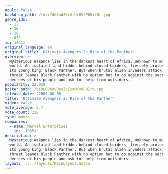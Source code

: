 ```yaml
---
adult: false
backdrop_path: /ldxi7dKtud2KrStUr8V9P65ixNr.jpg
genre_ids:
  - 12
  - 16
  - 28
  - 878
id: 14611
original_language: en
original_title: 'Ultimate Avengers 2: Rise of the Panther'
overview: >-
  Mysterious Wakanda lies in the darkest heart of Africa, unknown to most of the
  world. An isolated land hidden behind closed borders, fiercely protected by
  its young king: Black Panther. But when brutal alien invaders attack, the
  threat leaves Black Panther with no option but to go against the sacred
  decrees of his people and ask for help from outsiders.
popularity: 22.038
poster_path: /bsDLG069v8esZkI2owKvduQIrq.jpg
release_date: '2006-08-08'
title: 'Ultimate Avengers 2: Rise of the Panther'
video: false
vote_average: 6.7
vote_count: 228
type: movie
companies:
  - name: Marvel Enterprises
    id: '19551'
description: >-
  Mysterious Wakanda lies in the darkest heart of Africa, unknown to most of the
  world. An isolated land hidden behind closed borders, fiercely protected by
  its young king: Black Panther. But when brutal alien invaders attack, the
  threat leaves Black Panther with no option but to go against the sacred
  decrees of his people and ask for help from outsiders.
layout: ../../layouts/MainLayout.astro
---
```


